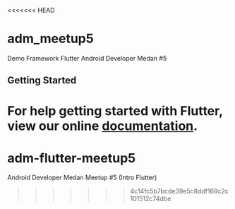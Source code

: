 <<<<<<< HEAD
# adm_meetup5

Demo Framework Flutter Android Developer Medan #5

## Getting Started

For help getting started with Flutter, view our online
[documentation](http://flutter.io/).
=======
# adm-flutter-meetup5
Android Developer Medan Meetup #5 (Intro Flutter)
>>>>>>> 4c14fc5b7bcde39e5c8ddf168c2c101512c74dbe
